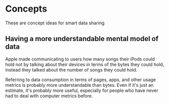 # Concepts

These are concept ideas for smart data sharing

## Having a more understandable mental model of data

Apple made communicating to users how many songs their iPods could hold not by
talking about their devices in terms of the bytes they could hold, instead
they talked about the number of songs they could hold.

Referring to data consumption in terms of pages, apps, and other usage metrics
is probably more understandable than bytes. Even if it's just an estimate, it's
probably more useful, especially for people who have never had to deal with
computer metrics before.
